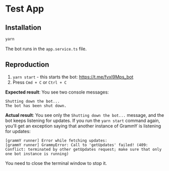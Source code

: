 # Test App

## Installation

```sh
yarn
```

The bot runs in the `app.service.ts` file.

## Reproduction

1. `yarn start` - this starts the bot: https://t.me/fvxI9Mps_bot
2. Press `Cmd + C` or `Ctrl + C`

**Expected result**:
You see two console messages:
```
Shutting down the bot...
The bot has been shut down.
```

**Actual result**:
You see only the `Shutting down the bot...` message, and the bot keeps listening for updates.
If you run the `yarn start` command again, you'll get an exception saying that another instance of GrammY is listening
for updates:

```
[grammY runner] Error while fetching updates:
[grammY runner] GrammyError: Call to 'getUpdates' failed! (409: Conflict: terminated by other getUpdates request; make sure that only one bot instance is running)
```

You need to close the terminal window to stop it.

